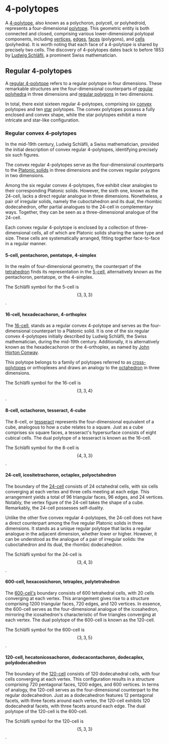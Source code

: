# 4-polytopes

A [4-polytope](https://en.wikipedia.org/wiki/4-polytope), also known as a polychoron, polycell, or polyhedroid, represents a four-dimensional [polytope](https://en.wikipedia.org/wiki/Polytope). This geometric entity is both connected and closed, comprising various lower-dimensional polytopal components, including [vertices](https://en.wikipedia.org/wiki/Vertex_(geometry)), [edges](https://en.wikipedia.org/wiki/Edge_(geometry)), [faces](https://en.wikipedia.org/wiki/Face_(geometry)) (polygons), and [cells](https://en.wikipedia.org/wiki/Cell_(mathematics)) (polyhedra). It is worth noting that each face of a 4-polytope is shared by precisely two cells. The discovery of 4-polytopes dates back to before 1853 by [Ludwig Schläfli](https://en.wikipedia.org/wiki/Ludwig_Schl%C3%A4fli), a prominent Swiss mathematician.


## Regular 4-polytopes



A [regular 4-polytope](https://en.wikipedia.org/wiki/Regular_4-polytope) refers to a regular polytope in four dimensions. These remarkable structures are the four-dimensional counterparts of [regular polyhedra](https://en.wikipedia.org/wiki/Regular_polyhedron) in three dimensions and [regular polygons](https://en.wikipedia.org/wiki/Regular_polygon) in two dimensions.

In total, there exist sixteen regular 4-polytopes, comprising six [convex](https://en.wikipedia.org/wiki/Convex_polytope) polytopes and ten [star](https://en.wikipedia.org/wiki/Star_polytope) polytopes. The convex polytopes possess a fully enclosed and convex shape, while the star polytopes exhibit a more intricate and star-like configuration.


### Regular convex 4-polytopes

In the mid-19th century, Ludwig Schläfli, a Swiss mathematician, provided the initial description of convex regular 4-polytopes, identifying precisely six such figures.

The convex regular 4-polytopes serve as the four-dimensional counterparts to the [Platonic solids](https://en.wikipedia.org/wiki/Platonic_solid) in three dimensions and the convex regular polygons in two dimensions.

Among the six regular convex 4-polytopes, five exhibit clear analogies to their corresponding Platonic solids. However, the sixth one, known as the 24-cell, lacks a direct regular analogue in three dimensions. Nonetheless, a pair of irregular solids, namely the cuboctahedron and its dual, the rhombic dodecahedron, offer partial analogues to the 24-cell in complementary ways. Together, they can be seen as a three-dimensional analogue of the 24-cell.

Each convex regular 4-polytope is enclosed by a collection of three-dimensional cells, all of which are Platonic solids sharing the same type and size. These cells are systematically arranged, fitting together face-to-face in a regular manner.


#### 5-cell, pentachoron, pentatope, 4-simplex

In the realm of four-dimensional geometry, the counterpart of the [tetrahedron](https://en.wikipedia.org/wiki/Tetrahedron) finds its representation in the [5-cell](https://en.wikipedia.org/wiki/5-cell), alternatively known as the pentachoron, pentatope, or the 4-simplex.

The Schläfli symbol for the 5-cell is $$\{3,3,3\}$$.




#### 16-cell, hexadecachoron, 4-orthoplex

The [16-cell](https://en.wikipedia.org/wiki/16-cell), stands as a regular convex 4-polytope and serves as the four-dimensional counterpart to a Platonic solid. It is one of the six regular convex 4-polytopes initially described by Ludwig Schläfli, the Swiss mathematician, during the mid-19th century. Additionally, it is alternatively known as the hexadecachoron or the 4-orthoplex, as named by [John Horton Conway](https://en.wikipedia.org/wiki/John_Horton_Conway).

This polytope belongs to a family of polytopes referred to as [cross-polytopes](https://en.wikipedia.org/wiki/Cross-polytope) or orthoplexes and draws an analogy to the [octahedron](https://en.wikipedia.org/wiki/Octahedron) in three dimensions.

The Schläfli symbol for the 16-cell is $$\{3,3,4\}$$.


#### 8-cell, octachoron, tesseract, 4-cube

The 8-cell, or [tesseract](https://en.wikipedia.org/wiki/Tesseract) represents the four-dimensional equivalent of a cube, analogous to how a cube relates to a square. Just as a cube comprises six square faces, a tesseract's hypersurface consists of eight cubical cells. The dual polytope of a tesseract is known as the 16-cell.

The Schläfli symbol for the 8-cell is $$\{4,3,3\}$$.


#### 24-cell, icositetrachoron, octaplex, polyoctahedron

The boundary of the [24-cell](https://en.wikipedia.org/wiki/24-cell) consists of 24 octahedral cells, with six cells converging at each vertex and three cells meeting at each edge. This arrangement yields a total of 96 triangular faces, 96 edges, and 24 vertices. Notably, the vertex figure of the 24-cell takes the shape of a cube. Remarkably, the 24-cell possesses self-duality.

Unlike the other five convex regular 4-polytopes, the 24-cell does not have a direct counterpart among the five regular Platonic solids in three dimensions. It stands as a unique regular polytope that lacks a regular analogue in the adjacent dimension, whether lower or higher. However, it can be understood as the analogue of a pair of irregular solids: the cuboctahedron and its dual, the rhombic dodecahedron.

The Schläfli symbol for the 24-cell is $$\{3,4,3\}$$.


#### 600-cell, hexacosichoron, tetraplex, polytetrahedron

The [600-cell's](https://en.wikipedia.org/wiki/600-cell) boundary consists of 600 tetrahedral cells, with 20 cells converging at each vertex. This arrangement gives rise to a structure comprising 1200 triangular faces, 720 edges, and 120 vertices. In essence, the 600-cell serves as the four-dimensional analogue of the icosahedron, mirroring the icosahedron's characteristic of five triangles converging at each vertex. The dual polytope of the 600-cell is known as the 120-cell.

The Schläfli symbol for the 600-cell is $$\{3,3,5\}$$.


#### 120-cell, hecatonicosachoron, dodecacontachoron, dodecaplex, polydodecahedron

The boundary of the [120-cell](https://en.wikipedia.org/wiki/120-cell) consists of 120 dodecahedral cells, with four cells converging at each vertex. This configuration results in a structure comprising 720 pentagonal faces, 1200 edges, and 600 vertices. In terms of analogy, the 120-cell serves as the four-dimensional counterpart to the regular dodecahedron. Just as a dodecahedron features 12 pentagonal facets, with three facets around each vertex, the 120-cell exhibits 120 dodecahedral facets, with three facets around each edge. The dual polytope of the 120-cell is the 600-cell.

The Schläfli symbol for the 120-cell is $$\{5,3,3\}$$.


